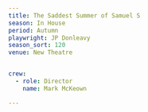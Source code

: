 ```yaml
---
title: The Saddest Summer of Samuel S
season: In House
period: Autumn
playwright: JP Donleavy
season_sort: 120
venue: New Theatre


crew:
  - role: Director
    name: Mark McKeown

---
```


